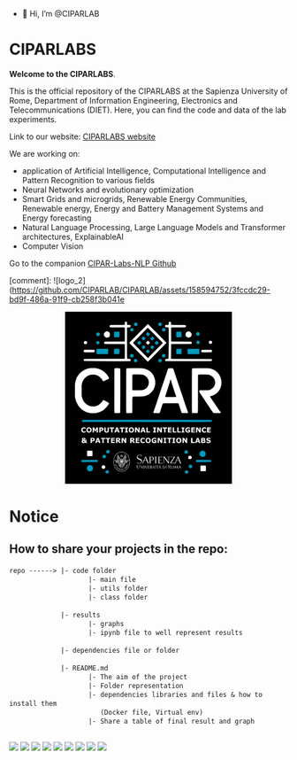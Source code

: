 - 👋 Hi, I’m @CIPARLAB

# CIPARLABS
**Welcome to the CIPARLABS**.

This is the official repository of the CIPARLABS at the Sapienza University of Rome, Department of Information Engineering, Electronics and Telecommunications (DIET). Here, you can find the code and data of the lab experiments. 

Link to our website: [CIPARLABS website](https://sites.google.com/uniroma1.it/cipar-labs/home)

We are working on:
 - application of Artificial Intelligence, Computational Intelligence and Pattern Recognition to various fields
 - Neural Networks and evolutionary optimization
 - Smart Grids and microgrids, Renewable Energy Communities, Renewable energy, Energy and Battery Management Systems and Energy forecasting
 - Natural Language Processing, Large Language Models and Transformer architectures, ExplainableAI
 - Computer Vision

Go to the companion [CIPAR-Labs-NLP Github](https://github.com/CIPAR-Labs-NLP)

 [comment]: ![logo_2](https://github.com/CIPARLAB/CIPARLAB/assets/158594752/3fccdc29-bd9f-486a-91f9-cb258f3b041e

<p align="center">
  <img src="images/Logo_pagina_linkedn.jpg" style="width: 60%; max-width: 100%; height: auto;">
</p>


# Notice
## How to share your projects in the repo:
```
repo ------> |- code folder
                    |- main file
                    |- utils folder
                    |- class folder

             |- results
                    |- graphs
                    |- ipynb file to well represent results

             |- dependencies file or folder

             |- README.md
                    |- The aim of the project
                    |- Folder representation
                    |- dependencies libraries and files & how to install them
                       (Docker file, Virtual env)
                    |- Share a table of final result and graph 
        
```           



<img src="https://cdn.jsdelivr.net/gh/devicons/devicon@latest/icons/python/python-original.svg" width=50 /> <img src="https://cdn.jsdelivr.net/gh/devicons/devicon@latest/icons/matlab/matlab-original.svg" width=50/> <img src="https://cdn.jsdelivr.net/gh/devicons/devicon@latest/icons/tensorflow/tensorflow-original.svg"  width=50 /> <img src="https://cdn.jsdelivr.net/gh/devicons/devicon@latest/icons/pytorch/pytorch-original.svg"  width=50 />  <img src="https://cdn.jsdelivr.net/gh/devicons/devicon@latest/icons/github/github-original.svg"  width=50 /> <img src="https://cdn.jsdelivr.net/gh/devicons/devicon@latest/icons/bash/bash-original.svg"  width=50 />  <img src="https://cdn.jsdelivr.net/gh/devicons/devicon@latest/icons/linux/linux-plain.svg"  width=50 />
<img src="https://cdn.jsdelivr.net/gh/devicons/devicon@latest/icons/arduino/arduino-plain.svg"  width=50 />
<img src="https://cdn.jsdelivr.net/gh/devicons/devicon@latest/icons/cplusplus/cplusplus-original.svg"  width=50 />
